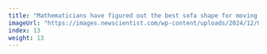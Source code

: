 ```yaml
---
title: "Mathematicians have figured out the best sofa shape for moving around"
imageUrl: "https://images.newscientist.com/wp-content/uploads/2024/12/09143954/SEI_232596963.jpg?width=788"
index: 13
weight: 13
---
```

